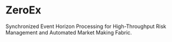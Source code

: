 # ZeroEx
Synchronized Event Horizon Processing for High-Throughput Risk Management and Automated Market Making Fabric.
